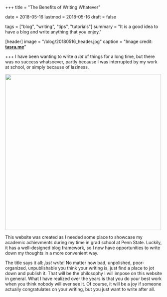 +++
title = "The Benefits of Writing Whatever"

date = 2018-05-16
lastmod = 2018-05-16
draft = false

tags = ["blog", "writing", "tips", "tutorials"]
summary = "It is a good idea to have a blog and write anything that you enjoy."

[header]
image = "/blog/20180516_header.jpg"
caption = "Image credit: [**tasra.me**](http://tasra.me/just-write-background-wallpaper/)"

+++
I have been wanting to write _a lot_ of things for a long time, but there was no success whatsoever, partly because I was interrupted by my work at school, or simply because of laziness. 

<img src="/img/blog/20180516_laziness.png" width="500">

This website was created as I needed some place to showcase my academic achievments during my time in grad school at Penn State. Luckily, it has a well-designed blog framework, so I now have opportunities to write down my thoughts in a more convenient way. 

The title says it all: _just write_! No matter how bad, unpolished, poor-organized, unpublishable you think your writing is, just find a place to jot down and publish it. That will be the philosophy I will impose on this website in general. What I have realized over the years is that you do your best work when you think nobody will ever see it. Of course, it will be a joy if someone actually congratulates on your writing, but you just want to write after all.
